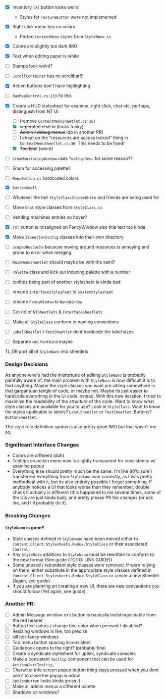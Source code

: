 - [x] Inventory `[X]` button looks weird
    - Styles for `TextureButton` were not implemented
- [x] Right click menu has no colors
    - Ported `ContextMenu` styles from `StyleNano.cs`
- [x] Colors are slightly too dark IMO
- [x] Text when editing paper is white
- [ ] Stamps look weird?
- [ ] `ScrollContainer` has no scrollbar!!!
- [x] Action buttons don't have highlighting
- [ ] `NavMapControl.cs:133` fix this
- [x] Create a HUD stylesheet for examine, right click, chat etc. perhaps, distinguish from NT Ui
    - [ ] (remove `ContextMenuSheetlet.cs:16`)
    - [x] ~~seperated chat ui~~ (looks funky)
    - [ ] ~~Admin / debug menus~~ (do in another PR)
    - [ ] I cheat on the "resources are access locked" thing in `ContextMenuSheetlet.cs:36`. This needs to be fixed!
    - [x] ~~Tooltips!~~ (weird)
- [ ] `CrewMonitoringWindow` uses `TooltipDesc` for some reason??
- [ ] Enum for accessing palette?
- [ ] `MenuButton.cs` hardcoded colors
- [x] `ButtonSmall`
- [ ] Whatever the hell `StyleClassSliderWhite` and friends are being used for
- [ ] Move `Chat` style classes from `StyleClass.cs`
- [ ] Vending machines entries no hover?
- [x] `[X]` button is misaligned on FancyWindow also title text too kinda
- [x] Move `ISheetletConfig` classes into their own directory

- [ ] `ScopedResCache` because moving around resources is annoying and prone to error when merging
- [ ] `MainMenuSheetlet` should maybe be with the xaml?
- [ ] `Palette` class and kick out indexing palette with a number
- [ ] tooltips being part of another stylesheet is kinda bad
- [ ] rename `InterfaceStylesheet` to `SystemStylesheet`
- [ ] rename `FancyWindow` to `NanoWindow`
- [ ] Get rid of `NTSheetlets` & `InterfaceSheetlets`
- [ ] Make all `StyleClass` conform to naming conventions
- [ ] `LabelSheetlet` / `TextSheetlet` dont hardcode the label sizes
- [ ] Separate out `FontKind` maybe

TL;DR port all of `StyleNano` into sheetlets

### Design Decisions

As anyone who's had the misfortune of editing `StyleNano` is probably painfully aware of, the main problem
with `StyleNano` is how difficult it is to find anything. Maybe the style classes you want are sitting somewhere in that
gargantuan tangle of code, or maybe not. Maybe its just easier to hardcode everything in the UI code instead. With this
new iteration, I tried to maximize the readability of the *structure* of the code. Want to know what style classes are
available for you to use? Look in `StyleClass`. Want to know the styles applicable to labels? `LabelSheetlet`
or `TextSheetlet`. Buttons? `ButtonSheetlet`.

The style rule definition syntax is also pretty good IMO but that wasn't me so,

### Significant Interface Changes

- Colors are different (duh)
- Tooltips on action menu now is slightly transparent for consistency w/ examine popup
- Everything else should pretty much be the same. I'm like 80% sure I transferred everything from `StyleNano` over
  correctly, as I was pretty methodical with it, but its also entirely possible I forgot something. If anybody notices a
  UI that looks worse than they remember, double check it actually is different (this happened to me several times, some
  of the UIs are just kinda bad), and pretty please PR the changes (or ask me, and I'll probably do it).

### Breaking Changes

#### `StyleNano` is gone!!

- Style classes defined in `StyleNano` have been moved either to `Content.Client.Stylesheets.Redux.StyleClass` or their
  associated `Control`.
- Any `StyleRule` additions to `StyleNano` must be rewritten to conform to the new format (See guide (TODO: LINK GUIDE))
- Some unused / redundant style classes were removed. If were relying on them, either substitute in the appropriate
  style classes defined in `Content.Client.Stylesheets.Redux.StyleClass` or create a new Sheetlet (Again, see guide)
- If you are planning on creating a new UI, there are new conventions you should follow (Yet again, see guide)

### Another PR:

- [ ] Admin Message window exit button is basically indistinguishable from the red header
- [ ] Button text colors / change text color when pressed / disabled?
- [ ] Resizing windows is like, too precise
- [ ] kill not-fancy windows
- [ ] Top menu button spacing inconsistent
- [ ] Guidebook opens to the right? (probably fine)
- [ ] Create a syndicate stylesheet for uplink, syndicate consoles
- [ ] Make a consistent `Tooltip` component that can be used for `ActionAlertTooltip`, ``
- [ ] Character info screen popup button thing stays pressed when you dont use `C` to close the popup window
- [ ] `OptionButton` looks kinda gross :(
- [ ] Make all admin menus a different palette
- [ ] Shadows on windows?
